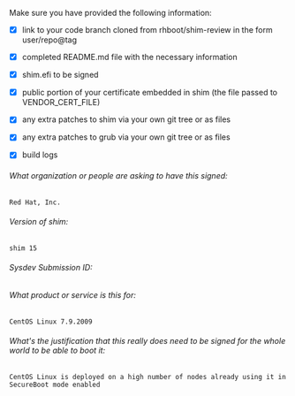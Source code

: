 Make sure you have provided the following information:

 - [x] link to your code branch cloned from rhboot/shim-review in the form user/repo@tag
 - [x] completed README.md file with the necessary information
 - [x] shim.efi to be signed
 - [x] public portion of your certificate embedded in shim (the file passed to VENDOR_CERT_FILE)
 - [x] any extra patches to shim via your own git tree or as files
 - [x] any extra patches to grub via your own git tree or as files
 - [x] build logs


###### What organization or people are asking to have this signed:
`Red Hat, Inc.`

###### Version of shim:
`shim 15`

###### Sysdev Submission ID:

###### What product or service is this for:
`CentOS Linux 7.9.2009`

###### What's the justification that this really does need to be signed for the whole world to be able to boot it:
`CentOS Linux is deployed on a high number of nodes already using it in SecureBoot mode enabled`
